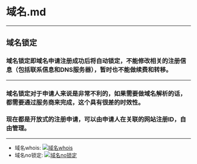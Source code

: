# 域名.md

***

## 域名锁定

### 域名锁定即域名申请注册成功后将自动锁定，不能修改相关的注册信息（包括联系信息和DNS服务器），暂时也不能做续费和转移。

***
### 域名锁定对于申请人来说是非常不利的，如果需要做域名解析的话，都需要通过服务商来完成，这个具有很差的时效性。
### 现在都是开放式的注册申请，可以由申请人在关联的网站注册ID，自由管理。
***
* 域名whois:
[![域名whois](https://github.com/xgqfrms/xgqfrms/blob/gh-pages/images/wait.gif)](http://www.whois.com)
* 域名no锁定:
[![域名no锁定](https://raw.githubusercontent.com/xgqfrms/xgqfrms/gh-pages/images/domain-lock.png)](http://xgqfrms.github.io/xgqfrms/)

